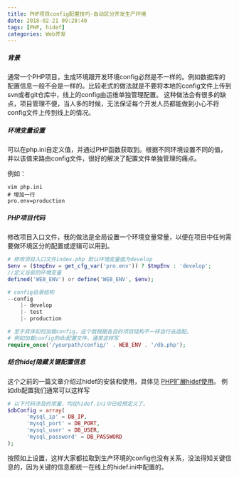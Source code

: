 ```yaml
---
title: PHP项目config配置技巧-自动区分开发生产环境
date: 2018-02-21 09:28:40
tags: [PHP, hidef]
categories: Web开发
---
```

##### 背景 #####
通常一个PHP项目，生成环境跟开发环境config必然是不一样的。例如数据库的配置信息一般不会是一样的。比较老式的做法就是不要将本地的config文件上传到svn或者git仓库中，线上的config由运维单独管理配置。
这种做法会有很多的缺点，项目管理不便，当人多的时候，无法保证每个开发人员都能做到小心不将config文件上传到线上的情况。

##### 环境变量设置 #####
可以在php.ini自定义值，并通过PHP函数获取到。根据不同环境设置不同的值，并以该值来路由config文件，很好的解决了配置文件单独管理的痛点。
<!--more-->
例如：
```shell
vim php.ini
# 增加一行
pro.env=production
```

##### PHP项目代码 #####
修改项目入口文件，我的做法是全局设置一个环境变量常量，以便在项目中任何需要做环境区分的配置或逻辑可以用到。
```php
# 修改项目入口文件index.php 默认环境变量值为develop
$env = ($tmpEnv = get_cfg_var('pro.env')) ? $tmpEnv : 'develop';
//定义当前的环境变量
defined('WEB_ENV') or define('WEB_ENV', $env);

# config目录结构
--config
    |- develop
    |- test
    |- production

# 至于具体如何加载config，这个就根据各自的项目结构不一样自行去适配。
# 例如加载config的db配置文件，通常这样写
require_once('/yourpath/config/' . WEB_ENV . '/db.php');
```
##### 结合hidef隐藏关键配置信息 #####
这个之前的一篇文章介绍过hidef的安装和使用，具体见 [PHP扩展hidef使用](/2018/02/20/PHP替代define扩展hidef使用/)。
例如db配置我们通常可以这样写
```php
# 以下代码涉及的常量，均在hidef.ini中已经预定义了。
$dbConfig = array(
      'mysql_ip' = DB_IP,
      'mysql_port' = DB_PORT,
      'mysql_user' = DB_USER,
      'mysql_password' = DB_PASSWORD
);
```
按照如上设置，这样大家都拉取到生产环境的config也没有关系，没法得知关键信息的，因为关键的信息都统一在线上的hidef.ini中配置的。
